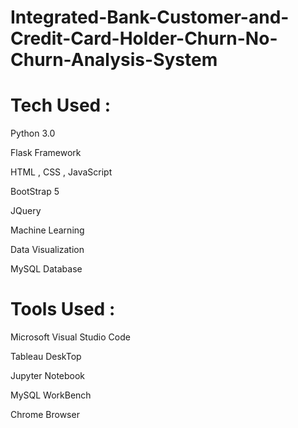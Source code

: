 # Integrated-Bank-Customer-and-Credit-Card-Holder-Churn-No-Churn-Analysis-System
# Tech Used : 
Python 3.0 

Flask Framework 

HTML , CSS , JavaScript 

BootStrap 5 

JQuery 

Machine Learning  

Data Visualization 

MySQL Database

# Tools Used :

Microsoft Visual Studio Code 

Tableau DeskTop

Jupyter Notebook

MySQL WorkBench

Chrome Browser


